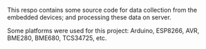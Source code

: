 This respo contains some source code for data collection from the embedded devices; and processing these data on server.

Some platforms were used for this project: Arduino, ESP8266, AVR, BME280, BME680, TCS34725, etc.
